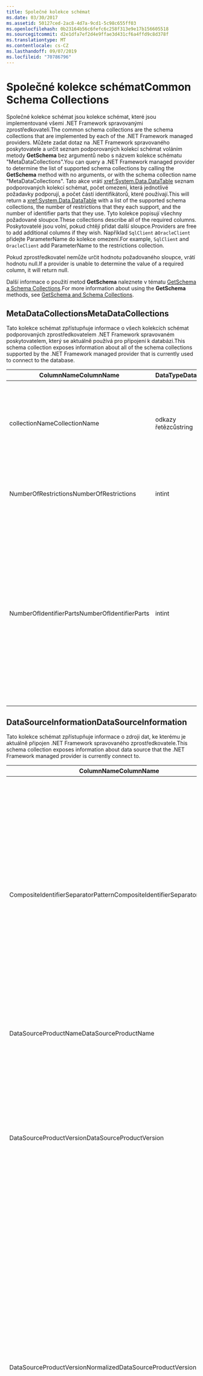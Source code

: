 ```yaml
---
title: Společné kolekce schémat
ms.date: 03/30/2017
ms.assetid: 50127ced-2ac8-4d7a-9cd1-5c98c655ff03
ms.openlocfilehash: 0b23164b56c6fefc6c258f313e9e17b156605518
ms.sourcegitcommit: d2e1dfa7ef2d4e9ffae3d431cf6a4ffd9c8d378f
ms.translationtype: MT
ms.contentlocale: cs-CZ
ms.lasthandoff: 09/07/2019
ms.locfileid: "70786796"
---
```

# <a name="common-schema-collections"></a><span data-ttu-id="672d5-102">Společné kolekce schémat</span><span class="sxs-lookup"><span data-stu-id="672d5-102">Common Schema Collections</span></span>
<span data-ttu-id="672d5-103">Společné kolekce schémat jsou kolekce schémat, které jsou implementované všemi .NET Framework spravovanými zprostředkovateli.</span><span class="sxs-lookup"><span data-stu-id="672d5-103">The common schema collections are the schema collections that are implemented by each of the .NET Framework managed providers.</span></span> <span data-ttu-id="672d5-104">Můžete zadat dotaz na .NET Framework spravovaného poskytovatele a určit seznam podporovaných kolekcí schémat voláním metody **GetSchema** bez argumentů nebo s názvem kolekce schématu "MetaDataCollections".</span><span class="sxs-lookup"><span data-stu-id="672d5-104">You can query a .NET Framework managed provider to determine the list of supported schema collections by calling the **GetSchema** method with no arguments, or with the schema collection name "MetaDataCollections".</span></span> <span data-ttu-id="672d5-105">Tato akce vrátí <xref:System.Data.DataTable> seznam podporovaných kolekcí schémat, počet omezení, která jednotlivé požadavky podporují, a počet částí identifikátorů, které používají.</span><span class="sxs-lookup"><span data-stu-id="672d5-105">This will return a <xref:System.Data.DataTable> with a list of the supported schema collections, the number of restrictions that they each support, and the number of identifier parts that they use.</span></span> <span data-ttu-id="672d5-106">Tyto kolekce popisují všechny požadované sloupce.</span><span class="sxs-lookup"><span data-stu-id="672d5-106">These collections describe all of the required columns.</span></span> <span data-ttu-id="672d5-107">Poskytovatelé jsou volní, pokud chtějí přidat další sloupce.</span><span class="sxs-lookup"><span data-stu-id="672d5-107">Providers are free to add additional columns if they wish.</span></span> <span data-ttu-id="672d5-108">Například `SqlClient` a`OracleClient` přidejte ParameterName do kolekce omezení.</span><span class="sxs-lookup"><span data-stu-id="672d5-108">For example, `SqlClient` and `OracleClient` add ParameterName to the restrictions collection.</span></span>  
  
 <span data-ttu-id="672d5-109">Pokud zprostředkovatel nemůže určit hodnotu požadovaného sloupce, vrátí hodnotu null.</span><span class="sxs-lookup"><span data-stu-id="672d5-109">If a provider is unable to determine the value of a required column, it will return null.</span></span>  
  
 <span data-ttu-id="672d5-110">Další informace o použití metod **GetSchema** naleznete v tématu [GetSchema a Schema Collections](getschema-and-schema-collections.md).</span><span class="sxs-lookup"><span data-stu-id="672d5-110">For more information about using the **GetSchema** methods, see [GetSchema and Schema Collections](getschema-and-schema-collections.md).</span></span>  
  
## <a name="metadatacollections"></a><span data-ttu-id="672d5-111">MetaDataCollections</span><span class="sxs-lookup"><span data-stu-id="672d5-111">MetaDataCollections</span></span>  
 <span data-ttu-id="672d5-112">Tato kolekce schémat zpřístupňuje informace o všech kolekcích schémat podporovaných zprostředkovatelem .NET Framework spravovaném poskytovatelem, který se aktuálně používá pro připojení k databázi.</span><span class="sxs-lookup"><span data-stu-id="672d5-112">This schema collection exposes information about all of the schema collections supported by the .NET Framework managed provider that is currently used to connect to the database.</span></span>  
  
|<span data-ttu-id="672d5-113">ColumnName</span><span class="sxs-lookup"><span data-stu-id="672d5-113">ColumnName</span></span>|<span data-ttu-id="672d5-114">DataType</span><span class="sxs-lookup"><span data-stu-id="672d5-114">DataType</span></span>|<span data-ttu-id="672d5-115">Popis</span><span class="sxs-lookup"><span data-stu-id="672d5-115">Description</span></span>|  
|----------------|--------------|-----------------|  
|<span data-ttu-id="672d5-116">collectionName</span><span class="sxs-lookup"><span data-stu-id="672d5-116">CollectionName</span></span>|<span data-ttu-id="672d5-117">odkazy řetězců</span><span class="sxs-lookup"><span data-stu-id="672d5-117">string</span></span>|<span data-ttu-id="672d5-118">Název kolekce, která má být předána metodě **GetSchema** pro vrácení kolekce.</span><span class="sxs-lookup"><span data-stu-id="672d5-118">The name of the collection to pass to the **GetSchema** method to return the collection.</span></span>|  
|<span data-ttu-id="672d5-119">NumberOfRestrictions</span><span class="sxs-lookup"><span data-stu-id="672d5-119">NumberOfRestrictions</span></span>|<span data-ttu-id="672d5-120">int</span><span class="sxs-lookup"><span data-stu-id="672d5-120">int</span></span>|<span data-ttu-id="672d5-121">Počet omezení, která lze pro kolekci zadat.</span><span class="sxs-lookup"><span data-stu-id="672d5-121">The number of restrictions that may be specified for the collection.</span></span>|  
|<span data-ttu-id="672d5-122">NumberOfIdentifierParts</span><span class="sxs-lookup"><span data-stu-id="672d5-122">NumberOfIdentifierParts</span></span>|<span data-ttu-id="672d5-123">int</span><span class="sxs-lookup"><span data-stu-id="672d5-123">int</span></span>|<span data-ttu-id="672d5-124">Počet částí v složeném identifikátoru nebo názvu databázového objektu.</span><span class="sxs-lookup"><span data-stu-id="672d5-124">The number of parts in the composite identifier/database object name.</span></span> <span data-ttu-id="672d5-125">Například v SQL Server by to bylo 3 pro tabulky a 4 pro sloupce.</span><span class="sxs-lookup"><span data-stu-id="672d5-125">For example, in SQL Server, this would be 3 for tables and 4 for columns.</span></span> <span data-ttu-id="672d5-126">V Oracle by to bylo 2 pro tabulky a 3 pro sloupce.</span><span class="sxs-lookup"><span data-stu-id="672d5-126">In Oracle, it would be 2 for tables and 3 for columns.</span></span>|  
  
## <a name="datasourceinformation"></a><span data-ttu-id="672d5-127">DataSourceInformation</span><span class="sxs-lookup"><span data-stu-id="672d5-127">DataSourceInformation</span></span>  
 <span data-ttu-id="672d5-128">Tato kolekce schémat zpřístupňuje informace o zdroji dat, ke kterému je aktuálně připojen .NET Framework spravovaného zprostředkovatele.</span><span class="sxs-lookup"><span data-stu-id="672d5-128">This schema collection exposes information about data source that the .NET Framework managed provider is currently connect to.</span></span>  
  
|<span data-ttu-id="672d5-129">ColumnName</span><span class="sxs-lookup"><span data-stu-id="672d5-129">ColumnName</span></span>|<span data-ttu-id="672d5-130">DataType</span><span class="sxs-lookup"><span data-stu-id="672d5-130">DataType</span></span>|<span data-ttu-id="672d5-131">Popis</span><span class="sxs-lookup"><span data-stu-id="672d5-131">Description</span></span>|  
|----------------|--------------|-----------------|  
|<span data-ttu-id="672d5-132">CompositeIdentifierSeparatorPattern</span><span class="sxs-lookup"><span data-stu-id="672d5-132">CompositeIdentifierSeparatorPattern</span></span>|<span data-ttu-id="672d5-133">odkazy řetězců</span><span class="sxs-lookup"><span data-stu-id="672d5-133">string</span></span>|<span data-ttu-id="672d5-134">Regulární výraz, který bude odpovídat složeným oddělovačům ve složeném identifikátoru.</span><span class="sxs-lookup"><span data-stu-id="672d5-134">The regular expression to match the composite separators in a composite identifier.</span></span> <span data-ttu-id="672d5-135">Například "\\."</span><span class="sxs-lookup"><span data-stu-id="672d5-135">For example, "\\."</span></span> <span data-ttu-id="672d5-136">(pro SQL Server) nebo "\@&#124;\\."</span><span class="sxs-lookup"><span data-stu-id="672d5-136">(for SQL Server) or "\@&#124;\\."</span></span> <span data-ttu-id="672d5-137">(pro Oracle).</span><span class="sxs-lookup"><span data-stu-id="672d5-137">(for Oracle).</span></span><br /><br /> <span data-ttu-id="672d5-138">Složený identifikátor obvykle používá pro název databázového objektu, například: pubs. dbo. Authors nebo pubs\@dbo. Authors.</span><span class="sxs-lookup"><span data-stu-id="672d5-138">A composite identifier is typically what is used for a database object name, for example: pubs.dbo.authors or pubs\@dbo.authors.</span></span><br /><br /> <span data-ttu-id="672d5-139">Pro SQL Server použijte regulární výraz "\\.".</span><span class="sxs-lookup"><span data-stu-id="672d5-139">For SQL Server, use the regular expression "\\.".</span></span> <span data-ttu-id="672d5-140">Pro OracleClient použijte "\@&#124;\\.".</span><span class="sxs-lookup"><span data-stu-id="672d5-140">For OracleClient, use "\@&#124;\\.".</span></span><br /><br /> <span data-ttu-id="672d5-141">Pro rozhraní ODBC použijte Catalog_name_seperator.</span><span class="sxs-lookup"><span data-stu-id="672d5-141">For ODBC use the Catalog_name_seperator.</span></span><br /><br /> <span data-ttu-id="672d5-142">Pro OLE DB použít DBLITERAL_CATALOG_SEPARATOR nebo DBLITERAL_SCHEMA_SEPARATOR.</span><span class="sxs-lookup"><span data-stu-id="672d5-142">For OLE DB use DBLITERAL_CATALOG_SEPARATOR or DBLITERAL_SCHEMA_SEPARATOR.</span></span>|  
|<span data-ttu-id="672d5-143">DataSourceProductName</span><span class="sxs-lookup"><span data-stu-id="672d5-143">DataSourceProductName</span></span>|<span data-ttu-id="672d5-144">odkazy řetězců</span><span class="sxs-lookup"><span data-stu-id="672d5-144">string</span></span>|<span data-ttu-id="672d5-145">Název produktu, ke kterému přistupoval poskytovatel, například "Oracle" nebo "SQLServer".</span><span class="sxs-lookup"><span data-stu-id="672d5-145">The name of the product accessed by the provider, such as "Oracle" or "SQLServer".</span></span>|  
|<span data-ttu-id="672d5-146">DataSourceProductVersion</span><span class="sxs-lookup"><span data-stu-id="672d5-146">DataSourceProductVersion</span></span>|<span data-ttu-id="672d5-147">odkazy řetězců</span><span class="sxs-lookup"><span data-stu-id="672d5-147">string</span></span>|<span data-ttu-id="672d5-148">Určuje verzi produktu, ke kterému přistupoval poskytovatel, v nativním formátu zdrojů dat, nikoli ve formátu Microsoft.</span><span class="sxs-lookup"><span data-stu-id="672d5-148">Indicates the version of the product accessed by the provider, in the data sources native format and not in Microsoft format.</span></span><br /><br /> <span data-ttu-id="672d5-149">V některých případech bude DataSourceProductVersion a DataSourceProductVersionNormalized stejnou hodnotou.</span><span class="sxs-lookup"><span data-stu-id="672d5-149">In some cases DataSourceProductVersion and DataSourceProductVersionNormalized will be the same value.</span></span> <span data-ttu-id="672d5-150">V případě OLE DB a rozhraní ODBC budou tyto vždy stejné, jako jsou namapovány na stejné volání funkce v nadřazeném nativním rozhraní API.</span><span class="sxs-lookup"><span data-stu-id="672d5-150">In the case of OLE DB and ODBC, these will always be the same as they are mapped to the same function call in the underlying native API.</span></span>|  
|<span data-ttu-id="672d5-151">DataSourceProductVersionNormalized</span><span class="sxs-lookup"><span data-stu-id="672d5-151">DataSourceProductVersionNormalized</span></span>|<span data-ttu-id="672d5-152">odkazy řetězců</span><span class="sxs-lookup"><span data-stu-id="672d5-152">string</span></span>|<span data-ttu-id="672d5-153">Normalizovaná verze pro zdroj dat, která může být porovnána s `String.Compare()`.</span><span class="sxs-lookup"><span data-stu-id="672d5-153">A normalized version for the data source, such that it can be compared with `String.Compare()`.</span></span> <span data-ttu-id="672d5-154">Formát je konzistentní pro všechny verze zprostředkovatele, aby nedocházelo k řazení verze 10 mezi verze 1 a verze 2.</span><span class="sxs-lookup"><span data-stu-id="672d5-154">The format of this is consistent for all versions of the provider to prevent version 10 from sorting between version 1 and version 2.</span></span><br /><br /> <span data-ttu-id="672d5-155">Poskytovatel Oracle například používá formát "NN. NN. NN. NN. NN" pro svou normalizovanou verzi, což způsobí, že zdroj dat Oracle 8i vrátí "08.01.07.04.01".</span><span class="sxs-lookup"><span data-stu-id="672d5-155">For example, the Oracle provider uses a format of "nn.nn.nn.nn.nn" for its normalized version, which causes an Oracle 8i data source to return "08.01.07.04.01".</span></span> <span data-ttu-id="672d5-156">SQL Server používá typický formát Microsoft "NN. NN. nnnn".</span><span class="sxs-lookup"><span data-stu-id="672d5-156">SQL Server uses the typical Microsoft "nn.nn.nnnn" format.</span></span><br /><br /> <span data-ttu-id="672d5-157">V některých případech bude DataSourceProductVersion a DataSourceProductVersionNormalized stejnou hodnotou.</span><span class="sxs-lookup"><span data-stu-id="672d5-157">In some cases, DataSourceProductVersion and DataSourceProductVersionNormalized will be the same value.</span></span> <span data-ttu-id="672d5-158">V případě OLE DB a rozhraní ODBC budou vždy stejná jako namapováno na stejné volání funkce v nadřazeném nativním rozhraní API.</span><span class="sxs-lookup"><span data-stu-id="672d5-158">In the case of OLE DB and ODBC these will always be the same as they are mapped to the same function call in the underlying native API.</span></span>|  
|<span data-ttu-id="672d5-159">GroupByBehavior</span><span class="sxs-lookup"><span data-stu-id="672d5-159">GroupByBehavior</span></span>|<xref:System.Data.Common.GroupByBehavior>|<span data-ttu-id="672d5-160">Určuje vztah mezi sloupci v klauzuli GROUP BY a neagregovanými sloupci v seznamu pro výběr.</span><span class="sxs-lookup"><span data-stu-id="672d5-160">Specifies the relationship between the columns in a GROUP BY clause and the non-aggregated columns in the select list.</span></span>|  
|<span data-ttu-id="672d5-161">IdentifierPattern</span><span class="sxs-lookup"><span data-stu-id="672d5-161">IdentifierPattern</span></span>|<span data-ttu-id="672d5-162">odkazy řetězců</span><span class="sxs-lookup"><span data-stu-id="672d5-162">string</span></span>|<span data-ttu-id="672d5-163">Regulární výraz, který odpovídá identifikátoru a má hodnotu shody identifikátoru.</span><span class="sxs-lookup"><span data-stu-id="672d5-163">A regular expression that matches an identifier and has a match value of the identifier.</span></span> <span data-ttu-id="672d5-164">Například "[A-za-z0-9_ # $]".</span><span class="sxs-lookup"><span data-stu-id="672d5-164">For example "[A-Za-z0-9_#$]".</span></span>|  
|<span data-ttu-id="672d5-165">IdentifierCase</span><span class="sxs-lookup"><span data-stu-id="672d5-165">IdentifierCase</span></span>|<xref:System.Data.Common.IdentifierCase>|<span data-ttu-id="672d5-166">Označuje, zda jsou jiné identifikátory než v uvozovkách považovány za rozlišovat velká a malá písmena.</span><span class="sxs-lookup"><span data-stu-id="672d5-166">Indicates whether non-quoted identifiers are treated as case sensitive or not.</span></span>|  
|<span data-ttu-id="672d5-167">OrderByColumnsInSelect</span><span class="sxs-lookup"><span data-stu-id="672d5-167">OrderByColumnsInSelect</span></span>|<span data-ttu-id="672d5-168">bool</span><span class="sxs-lookup"><span data-stu-id="672d5-168">bool</span></span>|<span data-ttu-id="672d5-169">Určuje, zda sloupce v klauzuli ORDER BY musí být v seznamu SELECT.</span><span class="sxs-lookup"><span data-stu-id="672d5-169">Specifies whether columns in an ORDER BY clause must be in the select list.</span></span> <span data-ttu-id="672d5-170">Hodnota true značí, že musí být v seznamu SELECT, hodnota false znamená, že v seznamu Select nejsou vyžadovány.</span><span class="sxs-lookup"><span data-stu-id="672d5-170">A value of true indicates that they are required to be in the select list, a value of false indicates that they are not required to be in the select list.</span></span>|  
|<span data-ttu-id="672d5-171">ParameterMarkerFormat</span><span class="sxs-lookup"><span data-stu-id="672d5-171">ParameterMarkerFormat</span></span>|<span data-ttu-id="672d5-172">odkazy řetězců</span><span class="sxs-lookup"><span data-stu-id="672d5-172">string</span></span>|<span data-ttu-id="672d5-173">Formátovací řetězec, který představuje způsob formátování parametru.</span><span class="sxs-lookup"><span data-stu-id="672d5-173">A format string that represents how to format a parameter.</span></span><br /><br /> <span data-ttu-id="672d5-174">Pokud jsou pojmenované parametry podporovány zdrojem dat, první zástupný symbol v tomto řetězci by měl mít formát názvu parametru.</span><span class="sxs-lookup"><span data-stu-id="672d5-174">If named parameters are supported by the data source, the first placeholder in this string should be where the parameter name should be formatted.</span></span><br /><br /> <span data-ttu-id="672d5-175">Například pokud zdroj dat očekává parametry s názvem a předponou ': ', bude ":{0}".</span><span class="sxs-lookup"><span data-stu-id="672d5-175">For example, if the data source expects parameters to be named and prefixed with an ‘:’ this would be ":{0}".</span></span> <span data-ttu-id="672d5-176">Při formátování s názvem parametru "P1" je výsledný řetězec ":p 1".</span><span class="sxs-lookup"><span data-stu-id="672d5-176">When formatting this with a parameter name of "p1" the resulting string is ":p1".</span></span><br /><br /> <span data-ttu-id="672d5-177">Pokud zdroj\@dat očekává parametry s předponou ' ', ale názvy je již zahrnuly, může to{0}být ' ' a výsledek formátování parametru s názvem "\@P1" by jednoduše představoval "\@P1".</span><span class="sxs-lookup"><span data-stu-id="672d5-177">If the data source expects parameters to be prefixed with the ‘\@’, but the names already include them, this would be ‘{0}’, and the result of formatting a parameter named "\@p1" would simply be "\@p1".</span></span><br /><br /> <span data-ttu-id="672d5-178">Pro zdroje dat, které neočekávají pojmenované parametry a očekávají použití?</span><span class="sxs-lookup"><span data-stu-id="672d5-178">For data sources that do not expect named parameters and expect the use of the ‘?’</span></span> <span data-ttu-id="672d5-179">znak, formátovací řetězec může být zadán jako jednoduchý znak "?", který by ignoroval název parametru.</span><span class="sxs-lookup"><span data-stu-id="672d5-179">character, the format string can be specified as simply ‘?’, which would ignore the parameter name.</span></span> <span data-ttu-id="672d5-180">Pro OLE DB vrátíme "?".</span><span class="sxs-lookup"><span data-stu-id="672d5-180">For OLE DB we return ‘?’.</span></span>|  
|<span data-ttu-id="672d5-181">ParameterMarkerPattern</span><span class="sxs-lookup"><span data-stu-id="672d5-181">ParameterMarkerPattern</span></span>|<span data-ttu-id="672d5-182">odkazy řetězců</span><span class="sxs-lookup"><span data-stu-id="672d5-182">string</span></span>|<span data-ttu-id="672d5-183">Regulární výraz, který odpovídá značce parametru.</span><span class="sxs-lookup"><span data-stu-id="672d5-183">A regular expression that matches a parameter marker.</span></span> <span data-ttu-id="672d5-184">Bude mít hodnotu shody názvu parametru, pokud existuje.</span><span class="sxs-lookup"><span data-stu-id="672d5-184">It will have a match value of the parameter name, if any.</span></span><br /><br /> <span data-ttu-id="672d5-185">Například pokud jsou pojmenované parametry podporovány se\@znakem "", který bude zahrnut do názvu parametru, bude: "(\@[A-za-z0-9_ $ #] \*)".</span><span class="sxs-lookup"><span data-stu-id="672d5-185">For example, if named parameters are supported with an ‘\@’ lead-in character that will be included in the parameter name, this would be: "(\@[A-Za-z0-9_$#]\*)".</span></span><br /><br /> <span data-ttu-id="672d5-186">Pokud se ale u pojmenovaných parametrů podporuje znak ":" jako úvodní znak a není součástí názvu parametru, může to být: ":([A-za-z0-9_ $ #]\*)".</span><span class="sxs-lookup"><span data-stu-id="672d5-186">However, if named parameters are supported with a ‘:’ as the lead-in character and it is not part of the parameter name, this would be: ":([A-Za-z0-9_$#]\*)".</span></span><br /><br /> <span data-ttu-id="672d5-187">Pokud zdroj dat samozřejmě nepodporuje pojmenované parametry, bude to jednoduše "?".</span><span class="sxs-lookup"><span data-stu-id="672d5-187">Of course, if the data source doesn’t support named parameters, this would simply be "?".</span></span>|  
|<span data-ttu-id="672d5-188">ParameterNameMaxLength</span><span class="sxs-lookup"><span data-stu-id="672d5-188">ParameterNameMaxLength</span></span>|<span data-ttu-id="672d5-189">int</span><span class="sxs-lookup"><span data-stu-id="672d5-189">int</span></span>|<span data-ttu-id="672d5-190">Maximální délka názvu parametru ve znacích.</span><span class="sxs-lookup"><span data-stu-id="672d5-190">The maximum length of a parameter name in characters.</span></span> <span data-ttu-id="672d5-191">Visual Studio očekává, že pokud jsou podporovány názvy parametrů, minimální hodnota maximální délky je 30 znaků.</span><span class="sxs-lookup"><span data-stu-id="672d5-191">Visual Studio expects that if parameter names are supported, the minimum value for the maximum length is 30 characters.</span></span><br /><br /> <span data-ttu-id="672d5-192">Pokud zdroj dat nepodporuje pojmenované parametry, vrátí tato vlastnost hodnotu nula.</span><span class="sxs-lookup"><span data-stu-id="672d5-192">If the data source does not support named parameters, this property returns zero.</span></span>|  
|<span data-ttu-id="672d5-193">ParameterNamePattern</span><span class="sxs-lookup"><span data-stu-id="672d5-193">ParameterNamePattern</span></span>|<span data-ttu-id="672d5-194">odkazy řetězců</span><span class="sxs-lookup"><span data-stu-id="672d5-194">string</span></span>|<span data-ttu-id="672d5-195">Regulární výraz, který odpovídá platným názvům parametrů.</span><span class="sxs-lookup"><span data-stu-id="672d5-195">A regular expression that matches the valid parameter names.</span></span> <span data-ttu-id="672d5-196">Různé zdroje dat mají různá pravidla týkající se znaků, které se dají použít pro názvy parametrů.</span><span class="sxs-lookup"><span data-stu-id="672d5-196">Different data sources have different rules regarding the characters that may be used for parameter names.</span></span><br /><br /> <span data-ttu-id="672d5-197">Sada Visual Studio očekává, že pokud jsou podporovány názvy parametrů, jsou znaky "\p{Lu}\p{Ll}\p{Lt}\p{Lm}\p{Lo}\p{Nl}\p{Nd}" minimální podporovanou sadou znaků, které jsou platné pro názvy parametrů.</span><span class="sxs-lookup"><span data-stu-id="672d5-197">Visual Studio expects that if parameter names are supported, the characters "\p{Lu}\p{Ll}\p{Lt}\p{Lm}\p{Lo}\p{Nl}\p{Nd}" are the minimum supported set of characters that are valid for parameter names.</span></span>|  
|<span data-ttu-id="672d5-198">QuotedIdentifierPattern</span><span class="sxs-lookup"><span data-stu-id="672d5-198">QuotedIdentifierPattern</span></span>|<span data-ttu-id="672d5-199">odkazy řetězců</span><span class="sxs-lookup"><span data-stu-id="672d5-199">string</span></span>|<span data-ttu-id="672d5-200">Regulární výraz, který odpovídá identifikátoru v uvozovkách a má hodnotu shody samotného identifikátoru bez uvozovek.</span><span class="sxs-lookup"><span data-stu-id="672d5-200">A regular expression that matches a quoted identifier and has a match value of the identifier itself without the quotes.</span></span> <span data-ttu-id="672d5-201">Například pokud zdroj dat použil dvojité uvozovky k identifikaci v apostrofech, bude to\\: "(([^"]&#124;\\"\\") \*) ".</span><span class="sxs-lookup"><span data-stu-id="672d5-201">For example, if the data source used double-quotes to identify quoted identifiers, this would be: "(([^\\"]&#124;\\"\\")\*)".</span></span>|  
|<span data-ttu-id="672d5-202">QuotedIdentifierCase</span><span class="sxs-lookup"><span data-stu-id="672d5-202">QuotedIdentifierCase</span></span>|<xref:System.Data.Common.IdentifierCase>|<span data-ttu-id="672d5-203">Označuje, zda jsou v uvozovkách považovány za rozlišovat velká a malá písmena.</span><span class="sxs-lookup"><span data-stu-id="672d5-203">Indicates whether quoted identifiers are treated as case sensitive or not.</span></span>|  
|<span data-ttu-id="672d5-204">StatementSeparatorPattern</span><span class="sxs-lookup"><span data-stu-id="672d5-204">StatementSeparatorPattern</span></span>|<span data-ttu-id="672d5-205">odkazy řetězců</span><span class="sxs-lookup"><span data-stu-id="672d5-205">string</span></span>|<span data-ttu-id="672d5-206">Regulární výraz, který odpovídá oddělovači příkazů.</span><span class="sxs-lookup"><span data-stu-id="672d5-206">A regular expression that matches the statement separator.</span></span>|  
|<span data-ttu-id="672d5-207">StringLiteralPattern</span><span class="sxs-lookup"><span data-stu-id="672d5-207">StringLiteralPattern</span></span>|<span data-ttu-id="672d5-208">odkazy řetězců</span><span class="sxs-lookup"><span data-stu-id="672d5-208">string</span></span>|<span data-ttu-id="672d5-209">Regulární výraz, který odpovídá literálu řetězce a má hodnotu shody samotného literálu.</span><span class="sxs-lookup"><span data-stu-id="672d5-209">A regular expression that matches a string literal and has a match value of the literal itself.</span></span> <span data-ttu-id="672d5-210">Například pokud zdroj dat použil jednotlivé uvozovky k identifikaci řetězců, bude: "([^ ']&#124;' ') \* ')" '</span><span class="sxs-lookup"><span data-stu-id="672d5-210">For example, if the data source used single-quotes to identify strings, this would be: "('([^']&#124;'')\*')"'</span></span>|  
|<span data-ttu-id="672d5-211">SupportedJoinOperators</span><span class="sxs-lookup"><span data-stu-id="672d5-211">SupportedJoinOperators</span></span>|<xref:System.Data.Common.SupportedJoinOperators>|<span data-ttu-id="672d5-212">Určuje, jaké typy příkazů JOIN SQL jsou podporovány zdrojem dat.</span><span class="sxs-lookup"><span data-stu-id="672d5-212">Specifies what types of SQL join statements are supported by the data source.</span></span>|  
  
## <a name="datatypes"></a><span data-ttu-id="672d5-213">Datové typy</span><span class="sxs-lookup"><span data-stu-id="672d5-213">DataTypes</span></span>  
 <span data-ttu-id="672d5-214">Tato kolekce schémat zpřístupňuje informace o datových typech podporovaných databází, ke kterým je aktuálně připojen .NET Framework spravovaného zprostředkovatele.</span><span class="sxs-lookup"><span data-stu-id="672d5-214">This schema collection exposes information about the data types that are supported by the database that the .NET Framework managed provider is currently connected to.</span></span>  
  
|<span data-ttu-id="672d5-215">ColumnName</span><span class="sxs-lookup"><span data-stu-id="672d5-215">ColumnName</span></span>|<span data-ttu-id="672d5-216">DataType</span><span class="sxs-lookup"><span data-stu-id="672d5-216">DataType</span></span>|<span data-ttu-id="672d5-217">Popis</span><span class="sxs-lookup"><span data-stu-id="672d5-217">Description</span></span>|  
|----------------|--------------|-----------------|  
|<span data-ttu-id="672d5-218">TypeName</span><span class="sxs-lookup"><span data-stu-id="672d5-218">TypeName</span></span>|<span data-ttu-id="672d5-219">odkazy řetězců</span><span class="sxs-lookup"><span data-stu-id="672d5-219">string</span></span>|<span data-ttu-id="672d5-220">Název datového typu specifický pro poskytovatele.</span><span class="sxs-lookup"><span data-stu-id="672d5-220">The provider-specific data type name.</span></span>|  
|<span data-ttu-id="672d5-221">ProviderDbType</span><span class="sxs-lookup"><span data-stu-id="672d5-221">ProviderDbType</span></span>|<span data-ttu-id="672d5-222">int</span><span class="sxs-lookup"><span data-stu-id="672d5-222">int</span></span>|<span data-ttu-id="672d5-223">Hodnota typu specifická pro poskytovatele, která se má použít při určení typu parametru.</span><span class="sxs-lookup"><span data-stu-id="672d5-223">The provider-specific type value that should be used when specifying a parameter’s type.</span></span> <span data-ttu-id="672d5-224">Například SqlDbType. Money nebo OracleType. blob.</span><span class="sxs-lookup"><span data-stu-id="672d5-224">For example, SqlDbType.Money or OracleType.Blob.</span></span>|  
|<span data-ttu-id="672d5-225">ColumnSize</span><span class="sxs-lookup"><span data-stu-id="672d5-225">ColumnSize</span></span>|<span data-ttu-id="672d5-226">long</span><span class="sxs-lookup"><span data-stu-id="672d5-226">long</span></span>|<span data-ttu-id="672d5-227">Délka nečíselného sloupce nebo parametru odkazuje buď na maximum, nebo na délku definovanou pro tento typ zprostředkovatelem.</span><span class="sxs-lookup"><span data-stu-id="672d5-227">The length of a non-numeric column or parameter refers to either the maximum or the length defined for this type by the provider.</span></span><br /><br /> <span data-ttu-id="672d5-228">U znakových dat je to maximální nebo definovaná délka v jednotkách definovaných zdrojem dat.</span><span class="sxs-lookup"><span data-stu-id="672d5-228">For character data, this is the maximum or defined length in units, defined by the data source.</span></span> <span data-ttu-id="672d5-229">Oracle má koncepci zadání délky a pak specifikuje skutečnou velikost úložiště pro některé znakové datové typy.</span><span class="sxs-lookup"><span data-stu-id="672d5-229">Oracle has the concept of specifying a length and then specifying the actual storage size for some character data types.</span></span> <span data-ttu-id="672d5-230">Tato definice definuje pouze délku v jednotkách pro Oracle.</span><span class="sxs-lookup"><span data-stu-id="672d5-230">This defines only the length in units for Oracle.</span></span><br /><br /> <span data-ttu-id="672d5-231">V případě datových typů data a času se jedná o délku řetězcového vyjádření (za předpokladu, že je maximální povolená přesnost součásti zlomků sekund).</span><span class="sxs-lookup"><span data-stu-id="672d5-231">For date-time data types, this is the length of the string representation (assuming the maximum allowed precision of the fractional seconds component).</span></span><br /><br /> <span data-ttu-id="672d5-232">Pokud je datový typ numerický, jedná se o horní mez nad maximální přesnost datového typu.</span><span class="sxs-lookup"><span data-stu-id="672d5-232">If the data type is numeric, this is the upper bound on the maximum precision of the data type.</span></span>|  
|<span data-ttu-id="672d5-233">CreateFormat</span><span class="sxs-lookup"><span data-stu-id="672d5-233">CreateFormat</span></span>|<span data-ttu-id="672d5-234">odkazy řetězců</span><span class="sxs-lookup"><span data-stu-id="672d5-234">string</span></span>|<span data-ttu-id="672d5-235">Řetězec formátu, který představuje způsob přidání tohoto sloupce do příkazu definice dat, například CREATE TABLE.</span><span class="sxs-lookup"><span data-stu-id="672d5-235">Format string that represents how to add this column to a data definition statement, such as CREATE TABLE.</span></span> <span data-ttu-id="672d5-236">Každý prvek v poli CreateParameter by měl být reprezentován "značkami parametru" v řetězci formátu.</span><span class="sxs-lookup"><span data-stu-id="672d5-236">Each element in the CreateParameter array should be represented by a "parameter marker" in the format string.</span></span><br /><br /> <span data-ttu-id="672d5-237">Například datový typ desetinné číslo SQL vyžaduje přesnost a měřítko.</span><span class="sxs-lookup"><span data-stu-id="672d5-237">For example, the SQL data type DECIMAL needs a precision and a scale.</span></span> <span data-ttu-id="672d5-238">V tomto případě bude řetězec formátu "DECIMAL ({0},{1})".</span><span class="sxs-lookup"><span data-stu-id="672d5-238">In this case, the format string would be "DECIMAL({0},{1})".</span></span>|  
|<span data-ttu-id="672d5-239">CreateParameters</span><span class="sxs-lookup"><span data-stu-id="672d5-239">CreateParameters</span></span>|<span data-ttu-id="672d5-240">odkazy řetězců</span><span class="sxs-lookup"><span data-stu-id="672d5-240">string</span></span>|<span data-ttu-id="672d5-241">Parametry vytváření, které je třeba zadat při vytváření sloupce tohoto datového typu.</span><span class="sxs-lookup"><span data-stu-id="672d5-241">The creation parameters that must be specified when creating a column of this data type.</span></span> <span data-ttu-id="672d5-242">Každý parametr vytvoření je uveden v řetězci, oddělený čárkou v pořadí, ve kterém mají být dodány.</span><span class="sxs-lookup"><span data-stu-id="672d5-242">Each creation parameter is listed in the string, separated by a comma in the order they are to be supplied.</span></span><br /><br /> <span data-ttu-id="672d5-243">Například datový typ desetinné číslo SQL vyžaduje přesnost a měřítko.</span><span class="sxs-lookup"><span data-stu-id="672d5-243">For example, the SQL data type DECIMAL needs a precision and a scale.</span></span> <span data-ttu-id="672d5-244">V takovém případě by parametry vytváření měly obsahovat řetězec "Precision, Scale".</span><span class="sxs-lookup"><span data-stu-id="672d5-244">In this case, the creation parameters should contain the string "precision, scale".</span></span><br /><br /> <span data-ttu-id="672d5-245">V textovém příkazu pro vytvoření desetinného sloupce s přesností 10 a měřítka 2 může být hodnota sloupce CreateFormat desítková ({0},{1}) a kompletní specifikace typu by byla desítková (10, 2).</span><span class="sxs-lookup"><span data-stu-id="672d5-245">In a text command to create a DECIMAL column with a precision of 10 and a scale of 2, the value of the CreateFormat column might be DECIMAL({0},{1})" and the complete type specification would be DECIMAL(10,2).</span></span>|  
|<span data-ttu-id="672d5-246">DataType</span><span class="sxs-lookup"><span data-stu-id="672d5-246">DataType</span></span>|<span data-ttu-id="672d5-247">odkazy řetězců</span><span class="sxs-lookup"><span data-stu-id="672d5-247">string</span></span>|<span data-ttu-id="672d5-248">Název .NET Frameworkho typu datového typu.</span><span class="sxs-lookup"><span data-stu-id="672d5-248">The name of the .NET Framework type of the data type.</span></span>|  
|<span data-ttu-id="672d5-249">IsAutoincrementable</span><span class="sxs-lookup"><span data-stu-id="672d5-249">IsAutoincrementable</span></span>|<span data-ttu-id="672d5-250">bool</span><span class="sxs-lookup"><span data-stu-id="672d5-250">bool</span></span>|<span data-ttu-id="672d5-251">true – hodnoty tohoto datového typu se můžou automaticky zvyšovat.</span><span class="sxs-lookup"><span data-stu-id="672d5-251">true—Values of this data type may be auto-incrementing.</span></span><br /><br /> <span data-ttu-id="672d5-252">false – hodnoty tohoto datového typu nemusí být automaticky zvyšovány.</span><span class="sxs-lookup"><span data-stu-id="672d5-252">false—Values of this data type may not be auto-incrementing.</span></span><br /><br /> <span data-ttu-id="672d5-253">Všimněte si, že tato možnost je pouze indikována tím, zda sloupec tohoto datového typu může být automaticky zvyšován, nikoli zda jsou všechny sloupce tohoto typu automaticky zvyšovány.</span><span class="sxs-lookup"><span data-stu-id="672d5-253">Note that this merely indicates whether a column of this data type may be auto-incrementing, not that all columns of this type are auto-incrementing.</span></span>|  
|<span data-ttu-id="672d5-254">IsBestMatch</span><span class="sxs-lookup"><span data-stu-id="672d5-254">IsBestMatch</span></span>|<span data-ttu-id="672d5-255">bool</span><span class="sxs-lookup"><span data-stu-id="672d5-255">bool</span></span>|<span data-ttu-id="672d5-256">true – datový typ je nejlepší shody mezi všemi datovými typy v úložišti dat a datovým typem .NET Framework, který je označen hodnotou ve sloupci DataType.</span><span class="sxs-lookup"><span data-stu-id="672d5-256">true—The data type is the best match between all data types in the data store and the .NET Framework data type indicated by the value in the DataType column.</span></span><br /><br /> <span data-ttu-id="672d5-257">false – datový typ není nejlepší shody.</span><span class="sxs-lookup"><span data-stu-id="672d5-257">false—The data type is not the best match.</span></span><br /><br /> <span data-ttu-id="672d5-258">Pro každou sadu řádků, ve které je hodnota sloupce DataType shodná, je sloupec IsBestMatch nastaven na hodnotu true pouze v jednom řádku.</span><span class="sxs-lookup"><span data-stu-id="672d5-258">For each set of rows in which the value of the DataType column is the same, the IsBestMatch column is set to true in only one row.</span></span>|  
|<span data-ttu-id="672d5-259">IsCaseSensitive</span><span class="sxs-lookup"><span data-stu-id="672d5-259">IsCaseSensitive</span></span>|<span data-ttu-id="672d5-260">bool</span><span class="sxs-lookup"><span data-stu-id="672d5-260">bool</span></span>|<span data-ttu-id="672d5-261">true – datový typ je typ znaku a rozlišuje velká a malá písmena.</span><span class="sxs-lookup"><span data-stu-id="672d5-261">true—The data type is a character type and is case-sensitive.</span></span><br /><br /> <span data-ttu-id="672d5-262">false – datový typ není typ znaku nebo nerozlišuje velká a malá písmena.</span><span class="sxs-lookup"><span data-stu-id="672d5-262">false—The data type is not a character type or is not case-sensitive.</span></span>|  
|<span data-ttu-id="672d5-263">IsFixedLength</span><span class="sxs-lookup"><span data-stu-id="672d5-263">IsFixedLength</span></span>|<span data-ttu-id="672d5-264">bool</span><span class="sxs-lookup"><span data-stu-id="672d5-264">bool</span></span>|<span data-ttu-id="672d5-265">true – sloupce tohoto datového typu, které jsou vytvořené jazykem DDL (Data Definition Language), budou mít pevnou délku.</span><span class="sxs-lookup"><span data-stu-id="672d5-265">true—Columns of this data type created by the data definition language (DDL) will be of fixed length.</span></span><br /><br /> <span data-ttu-id="672d5-266">false – sloupce tohoto datového typu, které jsou vytvořené pomocí DDL, budou mít proměnlivou délku.</span><span class="sxs-lookup"><span data-stu-id="672d5-266">false—Columns of this data type created by the DDL will be of variable length.</span></span><br /><br /> <span data-ttu-id="672d5-267">DBNull. Value – není známo, zda poskytovatel mapuje toto pole se sloupcem s pevnou délkou nebo s proměnlivou délkou.</span><span class="sxs-lookup"><span data-stu-id="672d5-267">DBNull.Value—It is not known whether the provider will map this field with a fixed-length or variable-length column.</span></span>|  
|<span data-ttu-id="672d5-268">IsFixedPrecisionScale</span><span class="sxs-lookup"><span data-stu-id="672d5-268">IsFixedPrecisionScale</span></span>|<span data-ttu-id="672d5-269">bool</span><span class="sxs-lookup"><span data-stu-id="672d5-269">bool</span></span>|<span data-ttu-id="672d5-270">true – datový typ má pevnou přesnost a škálování.</span><span class="sxs-lookup"><span data-stu-id="672d5-270">true—The data type has a fixed precision and scale.</span></span><br /><br /> <span data-ttu-id="672d5-271">false – datový typ nemá pevnou přesnost a škálování.</span><span class="sxs-lookup"><span data-stu-id="672d5-271">false—The data type does not have a fixed precision and scale.</span></span>|  
|<span data-ttu-id="672d5-272">Long</span><span class="sxs-lookup"><span data-stu-id="672d5-272">IsLong</span></span>|<span data-ttu-id="672d5-273">bool</span><span class="sxs-lookup"><span data-stu-id="672d5-273">bool</span></span>|<span data-ttu-id="672d5-274">true – datový typ obsahuje velmi dlouhá data; definice velmi dlouhých dat je specifická pro konkrétního poskytovatele.</span><span class="sxs-lookup"><span data-stu-id="672d5-274">true—The data type contains very long data; the definition of very long data is provider-specific.</span></span><br /><br /> <span data-ttu-id="672d5-275">false – datový typ neobsahuje velmi dlouhá data.</span><span class="sxs-lookup"><span data-stu-id="672d5-275">false—The data type does not contain very long data.</span></span>|  
|<span data-ttu-id="672d5-276">IsNullable</span><span class="sxs-lookup"><span data-stu-id="672d5-276">IsNullable</span></span>|<span data-ttu-id="672d5-277">bool</span><span class="sxs-lookup"><span data-stu-id="672d5-277">bool</span></span>|<span data-ttu-id="672d5-278">true – datový typ může mít hodnotu null.</span><span class="sxs-lookup"><span data-stu-id="672d5-278">true—The data type is nullable.</span></span><br /><br /> <span data-ttu-id="672d5-279">false – datový typ nemůže mít hodnotu null.</span><span class="sxs-lookup"><span data-stu-id="672d5-279">false—The data type is not nullable.</span></span><br /><br /> <span data-ttu-id="672d5-280">DBNull. Value – není známo, zda datový typ může mít hodnotu null.</span><span class="sxs-lookup"><span data-stu-id="672d5-280">DBNull.Value—It is not known whether the data type is nullable.</span></span>|  
|<span data-ttu-id="672d5-281">Prohledávatelné</span><span class="sxs-lookup"><span data-stu-id="672d5-281">IsSearchable</span></span>|<span data-ttu-id="672d5-282">bool</span><span class="sxs-lookup"><span data-stu-id="672d5-282">bool</span></span>|<span data-ttu-id="672d5-283">true – datový typ lze použít v klauzuli WHERE s libovolným operátorem s výjimkou predikátu LIKE.</span><span class="sxs-lookup"><span data-stu-id="672d5-283">true—The data type can be used in a WHERE clause with any operator except the LIKE predicate.</span></span><br /><br /> <span data-ttu-id="672d5-284">false – datový typ nelze použít v klauzuli WHERE s libovolným operátorem s výjimkou predikátu LIKE.</span><span class="sxs-lookup"><span data-stu-id="672d5-284">false—The data type cannot be used in a WHERE clause with any operator except the LIKE predicate.</span></span>|  
|<span data-ttu-id="672d5-285">IsSearchableWithLike</span><span class="sxs-lookup"><span data-stu-id="672d5-285">IsSearchableWithLike</span></span>|<span data-ttu-id="672d5-286">bool</span><span class="sxs-lookup"><span data-stu-id="672d5-286">bool</span></span>|<span data-ttu-id="672d5-287">true – datový typ se dá použít s predikátem LIKE.</span><span class="sxs-lookup"><span data-stu-id="672d5-287">true—The data type can be used with the LIKE predicate</span></span><br /><br /> <span data-ttu-id="672d5-288">false – datový typ nelze použít s predikátem LIKE.</span><span class="sxs-lookup"><span data-stu-id="672d5-288">false—The data type cannot be used with the LIKE predicate.</span></span>|  
|<span data-ttu-id="672d5-289">Bez znaménka</span><span class="sxs-lookup"><span data-stu-id="672d5-289">IsUnsigned</span></span>|<span data-ttu-id="672d5-290">bool</span><span class="sxs-lookup"><span data-stu-id="672d5-290">bool</span></span>|<span data-ttu-id="672d5-291">true – datový typ je bez znaménka.</span><span class="sxs-lookup"><span data-stu-id="672d5-291">true—The data type is unsigned.</span></span><br /><br /> <span data-ttu-id="672d5-292">false – datový typ je podepsán.</span><span class="sxs-lookup"><span data-stu-id="672d5-292">false—The data type is signed.</span></span><br /><br /> <span data-ttu-id="672d5-293">DBNull. Value – nelze použít pro datový typ.</span><span class="sxs-lookup"><span data-stu-id="672d5-293">DBNull.Value—Not applicable to data type.</span></span>|  
|<span data-ttu-id="672d5-294">MaximumScale</span><span class="sxs-lookup"><span data-stu-id="672d5-294">MaximumScale</span></span>|<span data-ttu-id="672d5-295">short</span><span class="sxs-lookup"><span data-stu-id="672d5-295">short</span></span>|<span data-ttu-id="672d5-296">Pokud je indikátorem typu číselný typ, jedná se o maximální počet číslic, které jsou povoleny napravo od desetinné čárky.</span><span class="sxs-lookup"><span data-stu-id="672d5-296">If the type indicator is a numeric type, this is the maximum number of digits allowed to the right of the decimal point.</span></span> <span data-ttu-id="672d5-297">V opačném případě se jedná o DBNull. Value.</span><span class="sxs-lookup"><span data-stu-id="672d5-297">Otherwise, this is DBNull.Value.</span></span>|  
|<span data-ttu-id="672d5-298">MinimumScale</span><span class="sxs-lookup"><span data-stu-id="672d5-298">MinimumScale</span></span>|<span data-ttu-id="672d5-299">short</span><span class="sxs-lookup"><span data-stu-id="672d5-299">short</span></span>|<span data-ttu-id="672d5-300">Pokud je indikátorem typu číselný typ, jedná se o minimální počet číslic, které jsou povoleny napravo od desetinné čárky.</span><span class="sxs-lookup"><span data-stu-id="672d5-300">If the type indicator is a numeric type, this is the minimum number of digits allowed to the right of the decimal point.</span></span> <span data-ttu-id="672d5-301">V opačném případě se jedná o DBNull. Value.</span><span class="sxs-lookup"><span data-stu-id="672d5-301">Otherwise, this is DBNull.Value.</span></span>|  
|<span data-ttu-id="672d5-302">IsConcurrencyType</span><span class="sxs-lookup"><span data-stu-id="672d5-302">IsConcurrencyType</span></span>|<span data-ttu-id="672d5-303">bool</span><span class="sxs-lookup"><span data-stu-id="672d5-303">bool</span></span>|<span data-ttu-id="672d5-304">true – datový typ se aktualizuje v databázi pokaždé, když se změní řádek a hodnota sloupce se liší od všech předchozích hodnot.</span><span class="sxs-lookup"><span data-stu-id="672d5-304">true – the data type is updated by the database every time the row is changed and the value of the column is different from all previous values</span></span><br /><br /> <span data-ttu-id="672d5-305">false – datový typ je při každé změně řádku aktualizován databází</span><span class="sxs-lookup"><span data-stu-id="672d5-305">false – the data type is note updated by the database every time the row is changed</span></span><br /><br /> <span data-ttu-id="672d5-306">DBNull. Value – databáze nepodporuje tento typ datového typu.</span><span class="sxs-lookup"><span data-stu-id="672d5-306">DBNull.Value – the database does not support this type of data type</span></span>|  
|<span data-ttu-id="672d5-307">IsLiteralSupported</span><span class="sxs-lookup"><span data-stu-id="672d5-307">IsLiteralSupported</span></span>|<span data-ttu-id="672d5-308">bool</span><span class="sxs-lookup"><span data-stu-id="672d5-308">bool</span></span>|<span data-ttu-id="672d5-309">true – datový typ může být vyjádřený jako literál.</span><span class="sxs-lookup"><span data-stu-id="672d5-309">true – the data type can be expressed as a literal</span></span><br /><br /> <span data-ttu-id="672d5-310">false – datový typ nemůže být vyjádřen jako literál.</span><span class="sxs-lookup"><span data-stu-id="672d5-310">false – the data type can not be expressed as a literal</span></span>|  
|<span data-ttu-id="672d5-311">LiteralPrefix</span><span class="sxs-lookup"><span data-stu-id="672d5-311">LiteralPrefix</span></span>|<span data-ttu-id="672d5-312">odkazy řetězců</span><span class="sxs-lookup"><span data-stu-id="672d5-312">string</span></span>|<span data-ttu-id="672d5-313">Předpona použitá pro daný literál.</span><span class="sxs-lookup"><span data-stu-id="672d5-313">The prefix applied to a given literal.</span></span>|  
|<span data-ttu-id="672d5-314">LiteralSuffix</span><span class="sxs-lookup"><span data-stu-id="672d5-314">LiteralSuffix</span></span>|<span data-ttu-id="672d5-315">odkazy řetězců</span><span class="sxs-lookup"><span data-stu-id="672d5-315">string</span></span>|<span data-ttu-id="672d5-316">Přípona použitá pro daný literál.</span><span class="sxs-lookup"><span data-stu-id="672d5-316">The suffix applied to a given literal.</span></span>|  
|<span data-ttu-id="672d5-317">NativeDataType</span><span class="sxs-lookup"><span data-stu-id="672d5-317">NativeDataType</span></span>|<span data-ttu-id="672d5-318">String</span><span class="sxs-lookup"><span data-stu-id="672d5-318">String</span></span>|<span data-ttu-id="672d5-319">NativeDataType je konkrétní sloupec OLE DB pro vystavení OLE DBho typu datového typu.</span><span class="sxs-lookup"><span data-stu-id="672d5-319">NativeDataType is an OLE DB specific column for exposing the OLE DB type of the data type .</span></span>|  
  
## <a name="restrictions"></a><span data-ttu-id="672d5-320">Omezení</span><span class="sxs-lookup"><span data-stu-id="672d5-320">Restrictions</span></span>  
 <span data-ttu-id="672d5-321">Tato kolekce schémat vystavila informace o omezeních podporovaných zprostředkovatelem .NET Framework spravovaném poskytovatelem, který se aktuálně používá pro připojení k databázi.</span><span class="sxs-lookup"><span data-stu-id="672d5-321">This schema collection exposed information about the restrictions that are supported by the .NET Framework managed provider that is currently used to connect to the database.</span></span>  
  
|<span data-ttu-id="672d5-322">ColumnName</span><span class="sxs-lookup"><span data-stu-id="672d5-322">ColumnName</span></span>|<span data-ttu-id="672d5-323">DataType</span><span class="sxs-lookup"><span data-stu-id="672d5-323">DataType</span></span>|<span data-ttu-id="672d5-324">Popis</span><span class="sxs-lookup"><span data-stu-id="672d5-324">Description</span></span>|  
|----------------|--------------|-----------------|  
|<span data-ttu-id="672d5-325">collectionName</span><span class="sxs-lookup"><span data-stu-id="672d5-325">CollectionName</span></span>|<span data-ttu-id="672d5-326">odkazy řetězců</span><span class="sxs-lookup"><span data-stu-id="672d5-326">string</span></span>|<span data-ttu-id="672d5-327">Název kolekce, pro kterou platí tato omezení</span><span class="sxs-lookup"><span data-stu-id="672d5-327">The name of the collection that these restrictions apply to.</span></span>|  
|<span data-ttu-id="672d5-328">Omezení</span><span class="sxs-lookup"><span data-stu-id="672d5-328">RestrictionName</span></span>|<span data-ttu-id="672d5-329">odkazy řetězců</span><span class="sxs-lookup"><span data-stu-id="672d5-329">string</span></span>|<span data-ttu-id="672d5-330">Název omezení v kolekci</span><span class="sxs-lookup"><span data-stu-id="672d5-330">The name of the restriction in the collection.</span></span>|  
|<span data-ttu-id="672d5-331">RestrictionDefault</span><span class="sxs-lookup"><span data-stu-id="672d5-331">RestrictionDefault</span></span>|<span data-ttu-id="672d5-332">odkazy řetězců</span><span class="sxs-lookup"><span data-stu-id="672d5-332">string</span></span>|<span data-ttu-id="672d5-333">Přeskočen.</span><span class="sxs-lookup"><span data-stu-id="672d5-333">Ignored.</span></span>|  
|<span data-ttu-id="672d5-334">RestrictionNumber</span><span class="sxs-lookup"><span data-stu-id="672d5-334">RestrictionNumber</span></span>|<span data-ttu-id="672d5-335">int</span><span class="sxs-lookup"><span data-stu-id="672d5-335">int</span></span>|<span data-ttu-id="672d5-336">Skutečné umístění v kolekcích omezuje tato konkrétní omezení.</span><span class="sxs-lookup"><span data-stu-id="672d5-336">The actual location in the collections restrictions that this particular restriction falls in.</span></span>|  
  
## <a name="reservedwords"></a><span data-ttu-id="672d5-337">ReservedWords</span><span class="sxs-lookup"><span data-stu-id="672d5-337">ReservedWords</span></span>  
 <span data-ttu-id="672d5-338">Tato kolekce schémat zpřístupňuje informace o slovech, která jsou vyhrazena databázím, ke kterému .NET Framework spravovaný zprostředkovatel aktuálně připojen.</span><span class="sxs-lookup"><span data-stu-id="672d5-338">This schema collection exposes information about the words that are reserved by the database that the .NET Framework managed provider that is currently connected to.</span></span>  
  
|<span data-ttu-id="672d5-339">ColumnName</span><span class="sxs-lookup"><span data-stu-id="672d5-339">ColumnName</span></span>|<span data-ttu-id="672d5-340">DataType</span><span class="sxs-lookup"><span data-stu-id="672d5-340">DataType</span></span>|<span data-ttu-id="672d5-341">Popis</span><span class="sxs-lookup"><span data-stu-id="672d5-341">Description</span></span>|  
|----------------|--------------|-----------------|  
|<span data-ttu-id="672d5-342">ReservedWord</span><span class="sxs-lookup"><span data-stu-id="672d5-342">ReservedWord</span></span>|<span data-ttu-id="672d5-343">odkazy řetězců</span><span class="sxs-lookup"><span data-stu-id="672d5-343">string</span></span>|<span data-ttu-id="672d5-344">Vyhrazené slovo specifické pro poskytovatele</span><span class="sxs-lookup"><span data-stu-id="672d5-344">Provider specific reserved word.</span></span>|  
  
## <a name="see-also"></a><span data-ttu-id="672d5-345">Viz také:</span><span class="sxs-lookup"><span data-stu-id="672d5-345">See also</span></span>

- [<span data-ttu-id="672d5-346">Načítání informací o databázovém schématu</span><span class="sxs-lookup"><span data-stu-id="672d5-346">Retrieving Database Schema Information</span></span>](retrieving-database-schema-information.md)
- [<span data-ttu-id="672d5-347">Příkaz GetSchema a kolekce schémat</span><span class="sxs-lookup"><span data-stu-id="672d5-347">GetSchema and Schema Collections</span></span>](getschema-and-schema-collections.md)
- [<span data-ttu-id="672d5-348">Přehled ADO.NET</span><span class="sxs-lookup"><span data-stu-id="672d5-348">ADO.NET Overview</span></span>](ado-net-overview.md)
